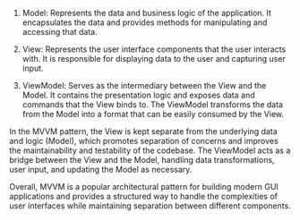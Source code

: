1. Model: Represents the data and business logic of the application. It encapsulates the data and provides methods for manipulating and accessing that data.
    
2. View: Represents the user interface components that the user interacts with. It is responsible for displaying data to the user and capturing user input.
    
3. ViewModel: Serves as the intermediary between the View and the Model. It contains the presentation logic and exposes data and commands that the View binds to. The ViewModel transforms the data from the Model into a format that can be easily consumed by the View.
    

In the MVVM pattern, the View is kept separate from the underlying data and logic (Model), which promotes separation of concerns and improves the maintainability and testability of the codebase. The ViewModel acts as a bridge between the View and the Model, handling data transformations, user input, and updating the Model as necessary.

Overall, MVVM is a popular architectural pattern for building modern GUI applications and provides a structured way to handle the complexities of user interfaces while maintaining separation between different components.